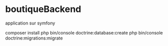 # boutiqueBackend
application sur symfony 

composer install
php bin/console doctrine:database:create
php bin/console doctrine:migrations:migrate
